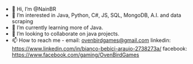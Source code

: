 - 👋 Hi, I’m @NainBR
- 👀 I’m interested in Java, Python, C#, JS, SQL, MongoDB, A.I. and data scraping
- 🌱 I’m currently learning more of Java.
- 💞️ I’m looking to collaborate on java projects.
- 📫 How to reach me - email: ovenbirdgames@gmail.com linkedin: https://www.linkedin.com/in/bianco-bebici-araujo-2738273a/ facebook: https://www.facebook.com/gaming/OvenBirdGames

<!---
NainBR/NainBR is a ✨ special ✨ repository because its `README.md` (this file) appears on your GitHub profile.
You can click the Preview link to take a look at your changes.
--->
